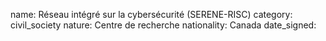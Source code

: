 name: Réseau intégré sur la cybersécurité (SERENE-RISC) 
category: civil_society
nature:  Centre de recherche 
nationality: Canada
date_signed:
    